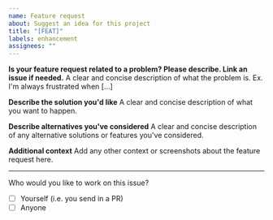 ```yaml
---
name: Feature request
about: Suggest an idea for this project
title: "[FEAT]"
labels: enhancement
assignees: ""
---
```


**Is your feature request related to a problem? Please describe. Link an issue if needed.**
A clear and concise description of what the problem is. Ex. I'm always frustrated when [...]

**Describe the solution you'd like**
A clear and concise description of what you want to happen.

**Describe alternatives you've considered**
A clear and concise description of any alternative solutions or features you've considered.

**Additional context**
Add any other context or screenshots about the feature request here.

---

Who would you like to work on this issue?

- [ ] Yourself (i.e. you send in a PR)
- [ ] Anyone
